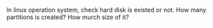 In linux operation system, check hard disk is existed or not. How many partitions is created? How murch size of it?
